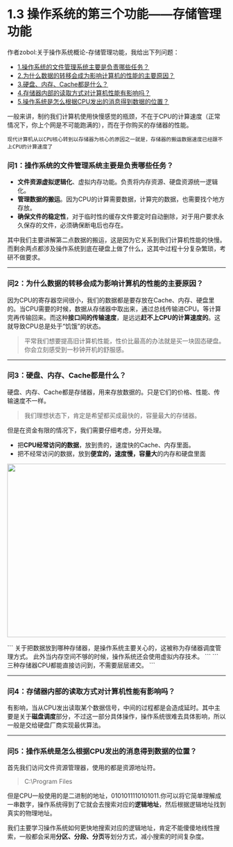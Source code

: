 # 1.3 操作系统的第三个功能——存储管理功能

作者zobol:关于操作系统概论-存储管理功能，我给出下列问题：

* [1.操作系统的文件管理系统主要是负责哪些任务？](#问1操作系统的文件管理系统主要是负责哪些任务)  
* [2.为什么数据的转移会成为影响计算机的性能的主要原因？](#问2为什么数据的转移会成为影响计算机的性能的主要原因)  
* [3.硬盘、内存、Cache都是什么？](#问3硬盘内存cache都是什么)  
* [4.存储器内部的读取方式对计算机性能有影响吗？](#问4存储器内部的读取方式对计算机性能有影响吗)  
* [5.操作系统是怎么根据CPU发出的消息得到数据的位置？](#问5操作系统是怎么根据cpu发出的消息得到数据的位置)   



一般来讲，制约我们计算机使用快慢感觉的瓶颈，不在于CPU的计算速度（正常情况下，你上个网是不可能跑满的），而在于你购买的存储器的性能。
```
现代计算机从以CPU核心转到以存储器为核心的原因之一就是，存储器的搬运数据速度已经跟不上CPU的计算速度了
```
### 问1：操作系统的文件管理系统主要是负责哪些任务？
* **文件资源虚拟逻辑化**、虚拟内存功能。负责将内存资源、硬盘资源统一逻辑化。
* **管理数据的搬运**。因为CPU的计算需要数据，计算完的数据，也需要找个地方存放。
* **确保文件的稳定性**，对于临时性的缓存文件要定时自动删除，对于用户要求永久保存的文件，必须确保断电后也存在。

其中我们主要讲解第二点数据的搬运，这是因为它关系到我们计算机性能的快慢。而剩余两点都涉及操作系统到底在硬盘上做了什么，这其中过程十分复杂繁琐，考研不做要求。

* * *

### 问2：为什么数据的转移会成为影响计算机的性能的主要原因？
因为CPU的寄存器空间很小，我们的数据都是要存放在Cache、内存、硬盘里的。当CPU需要的时候，数据从存储器中取出来，通过总线传输进CPU。等计算完再传输回来。而这种**接口间的传输速度**，是远远**赶不上CPU的计算速度的**。这就导致CPU总是处于“饥饿”的状态。

>平常我们想要提高旧计算机性能，性价比最高的办法就是买一块固态硬盘。你会立刻感受到一秒钟开机的舒服感。

* * *

### 问3：硬盘、内存、Cache都是什么？
硬盘、内存、Cache都是存储器，用来存放数据的。只是它们的价格、性能、传输速度不一样。
>我们理想状态下，肯定是希望都买成最快的，容量最大的存储器。

但是在资金有限的情况下，我们需要仔细考虑，分开处理。
* 把**CPU经常访问的数据**，放到贵的，速度快的Cache、内存里面。
* 把不经常访问的数据，放到**便宜的，速度慢，容量大**的内存和硬盘里面
<p align="center"><img width="600" height="400" src="/LearnOperatingSystem/Photo/05.jpg"></p>
```
关于把数据放到哪种存储器，是操作系统主要关心的，这被称为存储器调度管理方式。
此外当内存空间不够的时候，操作系统还会使用虚拟内存技术。
```
```
三种存储器CPU都能直接访问到，不需要层层递交。
```

* * *

### 问4：存储器内部的读取方式对计算机性能有影响吗？
有影响，当从CPU发出读取某个数据信号，中间的过程都是会造成延时。其中主要是关于**磁盘调度**部分，不过这一部分具体操作，操作系统很难去具体影响，所以一般是交给硬盘厂商实现最优算法。

* * *

### 问5：操作系统是怎么根据CPU发出的消息得到数据的位置？
首先我们访问文件资源管理器，使用的都是资源地址符。
>C:\Program Files

但是CPU一般使用的是二进制的地址，0101011110101011.你可以将它简单理解成一串数字，操作系统得到了它就会去搜索对应的**逻辑地址**，然后根据逻辑地址找到真实的物理地址。

我们主要学习操作系统如何更快地搜索对应的逻辑地址，肯定不能傻傻地线性搜索，一般都会采用**分区、分段、分页**等划分方式，减小搜索的时间复杂度。

